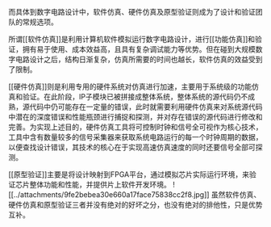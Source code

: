 而具体到数字电路设计中，软件仿真、硬件仿真及原型验证则成为了设计和验证团队的常规选项。

所谓[[软件仿真]]是利用计算机软件模拟运行数字电路设计，进行[[功能仿真]]和验证，拥有易于使用、成本效益高，且具有复杂调试能力等优势。但在碰到大规模数字电路设计之后，结构日渐复杂，仿真所需要的时间也越长，软件仿真的效益受到了限制。

[[硬件仿真]]则是利用专用的硬件系统对仿真进行加速，主要用于系统级的功能仿真和验证。在此阶段，IP子模块已被拼接成整体系统，整体系统的源代码仍不成熟，源代码中仍可能存在一定量的错误，此时就需要利用硬件仿真来对系统源代码中潜在的深度错误和性能瓶颈进行捕捉和探测，并对存在错误的源代码进行修改和完善。为实现上述目的，硬件仿真工具将可控制时钟和信号全可视作为核心技术，工具中含有数量较多的信号采集器来获取系统电路运行的每一个时钟周期的数据，以便查找设计错误，其技术的核心在于实现高速仿真速度的同时还要信号全部可探测。

[[原型验证]]主要是将设计映射到FPGA平台，通过模拟芯片实际运行环境，来验证芯片整体功能和性能，并提供片上软件开发环境。
![[../attachments/9fe2bebea30e660a17face75838cc2f8.jpg]]
虽然软件仿真、硬件仿真和原型验证三者并没有绝对的好坏之分，也没有绝对的排他性，只是优势互补。

